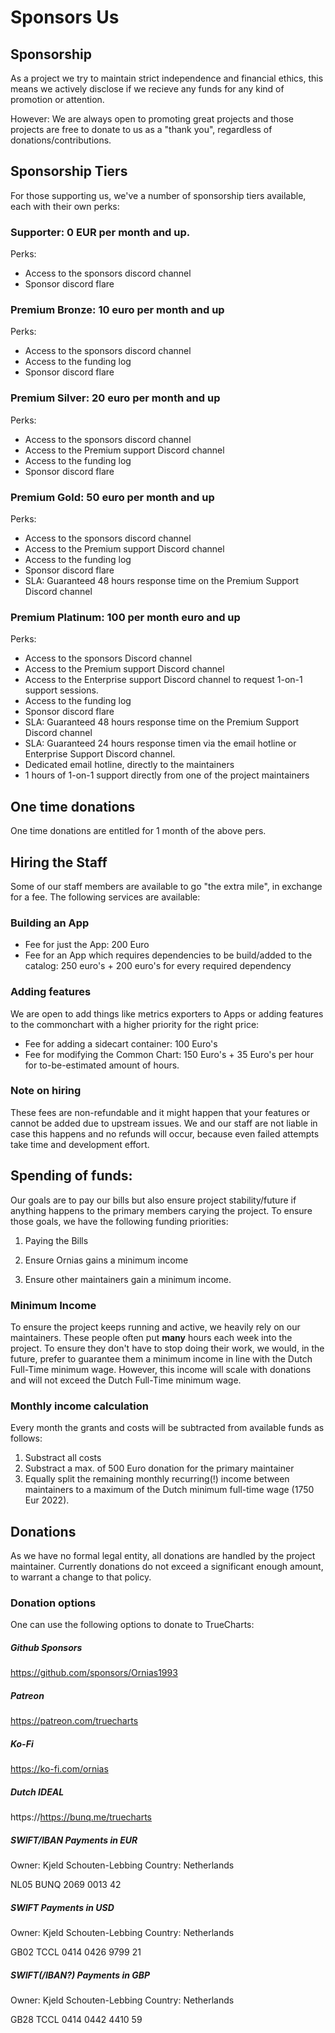 # Sponsors Us

## Sponsorship

As a project we try to maintain strict independence and financial ethics, this means we actively disclose if we recieve any funds for any kind of promotion or attention.

However: We are always open to promoting great projects and those projects are free to donate to us as a "thank you", regardless of donations/contributions.

## Sponsorship Tiers

For those supporting us, we've a number of sponsorship tiers available, each with their own perks:

### Supporter: 0 EUR per month  and up.

Perks:
- Access to the sponsors discord channel
- Sponsor discord flare

### Premium Bronze: 10 euro per month and up

Perks:
- Access to the sponsors discord channel
- Access to the funding log
- Sponsor discord flare

### Premium Silver: 20 euro per month  and up

Perks:
- Access to the sponsors discord channel
- Access to the Premium support Discord channel
- Access to the funding log
- Sponsor discord flare

### Premium Gold: 50 euro per month  and up

Perks:
- Access to the sponsors discord channel
- Access to the Premium support Discord channel
- Access to the funding log
- Sponsor discord flare
- SLA: Guaranteed 48 hours response time on the Premium Support Discord channel

### Premium Platinum: 100 per month  euro and up

Perks:
- Access to the sponsors Discord channel
- Access to the Premium support Discord channel
- Access to the Enterprise support Discord channel to request 1-on-1 support sessions.
- Access to the funding log
- Sponsor discord flare
- SLA: Guaranteed 48 hours response time on the Premium Support Discord channel
- SLA: Guaranteed 24 hours response timen via the email hotline or Enterprise Support Discord channel.
- Dedicated email hotline, directly to the maintainers
- 1 hours of 1-on-1 support directly from one of the project maintainers


## One time donations

One time donations are entitled for 1 month of the above pers.

## Hiring the Staff

Some of our staff members are available to go "the extra mile", in exchange for a fee. The following services are available:

### Building an App

- Fee for just the App: 200 Euro
- Fee for an App which requires dependencies to be build/added to the catalog: 250 euro's + 200 euro's for every required dependency


### Adding features

We are open to add things like metrics exporters to Apps or adding features to the commonchart with a higher priority for the right price:

- Fee for adding a sidecart container: 100 Euro's
- Fee for modifying the Common Chart: 150 Euro's + 35 Euro's per hour for to-be-estimated amount of hours.

### Note on hiring

These fees are non-refundable and it might happen that your features or cannot be added due to upstream issues.
We and our staff are not liable in case this happens and no refunds will occur, because even failed attempts take time and development effort.


## Spending of funds:

Our goals are to pay our bills but also ensure project stability/future if anything happens to the primary members carying the project. To ensure those goals, we have the following funding priorities:

1. Paying the Bills

2. Ensure Ornias gains a minimum income

3. Ensure other maintainers gain a minimum income.

### Minimum Income

To ensure the project keeps running and active, we heavily rely on our maintainers. These people often put **many** hours each week into the project. To ensure they don't have to stop doing their work, we would, in the future, prefer to guarantee them a minimum income in line with the Dutch Full-Time minimum wage. However, this income will scale with donations and will not exceed the Dutch Full-Time minimum wage.

### Monthly income calculation

Every month the grants and costs will be subtracted from available funds as follows:

1. Substract all costs
2. Substract a max. of 500 Euro donation for the primary maintainer
3. Equally split the remaining monthly recurring(!) income between maintainers to a maximum of the Dutch minimum full-time wage (1750 Eur 2022).

## Donations

As we have no formal legal entity, all donations are handled by the project maintainer. Currently donations do not exceed a significant enough amount, to warrant a change to that policy.

### Donation options

One can use the following options to donate to TrueCharts:

##### Github Sponsors

https://github.com/sponsors/Ornias1993

##### Patreon

https://patreon.com/truecharts

##### Ko-Fi

https://ko-fi.com/ornias

##### Dutch IDEAL

https://https://bunq.me/truecharts

##### SWIFT/IBAN Payments in EUR

Owner: Kjeld Schouten-Lebbing
Country: Netherlands

NL05 BUNQ 2069 0013 42

##### SWIFT Payments in USD

Owner: Kjeld Schouten-Lebbing
Country: Netherlands

GB02 TCCL 0414 0426 9799 21

##### SWIFT(/IBAN?) Payments in GBP

Owner: Kjeld Schouten-Lebbing
Country: Netherlands

GB28 TCCL 0414 0442 4410 59
